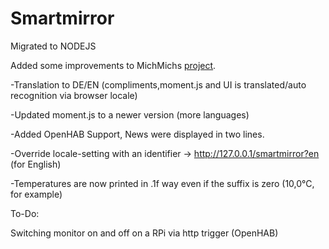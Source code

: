 Smartmirror
===========

Migrated to NODEJS

Added some improvements to MichMichs [project](http://michaelteeuw.nl/tagged/magicmirror).

-Translation to DE/EN (compliments,moment.js and UI is translated/auto recognition via browser locale)

-Updated moment.js to a newer version (more languages)

-Added OpenHAB Support, News were displayed in two lines.

-Override locale-setting with an identifier -> http://127.0.0.1/smartmirror?en (for English)

-Temperatures are now printed in .1f way even if the suffix is zero (10,0°C, for example)




To-Do:

Switching monitor on and off on a RPi via http trigger (OpenHAB)
